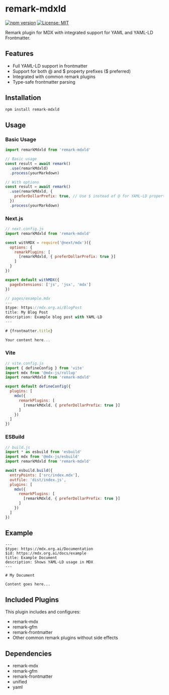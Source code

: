 # remark-mdxld

[![npm version](https://badge.fury.io/js/remark-mdxld.svg)](https://badge.fury.io/js/remark-mdxld)
[![License: MIT](https://img.shields.io/badge/License-MIT-yellow.svg)](https://opensource.org/licenses/MIT)

Remark plugin for MDX with integrated support for YAML and YAML-LD Frontmatter.

## Features

- Full YAML-LD support in frontmatter
- Support for both @ and $ property prefixes ($ preferred)
- Integrated with common remark plugins
- Type-safe frontmatter parsing

## Installation

```bash
npm install remark-mdxld
```

## Usage

### Basic Usage

```js
import remarkMdxld from 'remark-mdxld'

// Basic usage
const result = await remark()
  .use(remarkMdxld)
  .process(yourMarkdown)

// With options
const result = await remark()
  .use(remarkMdxld, {
    preferDollarPrefix: true, // Use $ instead of @ for YAML-LD properties
  })
  .process(yourMarkdown)
```

### Next.js

```js
// next.config.js
import remarkMdxld from 'remark-mdxld'

const withMDX = require('@next/mdx')({
  options: {
    remarkPlugins: [
      [remarkMdxld, { preferDollarPrefix: true }]
    ]
  }
})

export default withMDX({
  pageExtensions: ['js', 'jsx', 'mdx']
})
```

```jsx
// pages/example.mdx
---
$type: https://mdx.org.ai/BlogPost
title: My Blog Post
description: Example blog post with YAML-LD
---

# {frontmatter.title}

Your content here...
```

### Vite

```js
// vite.config.js
import { defineConfig } from 'vite'
import mdx from '@mdx-js/rollup'
import remarkMdxld from 'remark-mdxld'

export default defineConfig({
  plugins: [
    mdx({
      remarkPlugins: [
        [remarkMdxld, { preferDollarPrefix: true }]
      ]
    })
  ]
})
```

### ESBuild

```js
// build.js
import * as esbuild from 'esbuild'
import mdx from '@mdx-js/esbuild'
import remarkMdxld from 'remark-mdxld'

await esbuild.build({
  entryPoints: ['src/index.mdx'],
  outfile: 'dist/index.js',
  plugins: [
    mdx({
      remarkPlugins: [
        [remarkMdxld, { preferDollarPrefix: true }]
      ]
    })
  ]
})
```

## Example

```mdx
---
$type: https://mdx.org.ai/Documentation
$id: https://mdx.org.ai/docs/example
title: Example Document
description: Shows YAML-LD usage in MDX
---

# My Document

Content goes here...
```

## Included Plugins

This plugin includes and configures:
- remark-mdx
- remark-gfm
- remark-frontmatter
- Other common remark plugins without side effects

## Dependencies

- remark-mdx
- remark-gfm
- remark-frontmatter
- unified
- yaml
